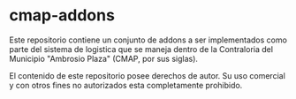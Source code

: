 # cmap-addons

Este repositorio contiene un conjunto de addons a ser implementados como parte del sistema de logistica que se maneja dentro de la Contraloria del Municipio "Ambrosio Plaza" (CMAP, por sus siglas).

El contenido de este repositorio posee derechos de autor. Su uso comercial y con otros fines no autorizados esta completamente prohibido.
